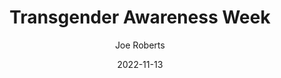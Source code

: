 ---
title: Transgender Awareness Week
author: Joe Roberts
description: This week is trans awareness week!
date: 2022-11-13
---